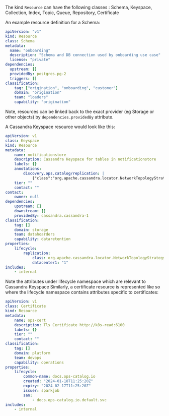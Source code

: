 The kind ```Resource``` can have the following classes :
Schema, Keyspace, Collection, Index, Topic, Queue, Repository, Certificate

An example resource definition for a Schema:
```yaml
apiVersion: "v1"
kind: Resource
class: Schema
metadata: 
  name: "onboarding"
  description: "Schema and DB connection used by onboarding use case"
  license: "private"
dependencies:
  upstream: []
  providedBy: postgres.pg-2 
  triggers: []
classification:
    tag: ["origination", "onboarding", "customer"]
    domain: "origination"
    team: "loaders"
    capability: "origination"
```

Note, resources can be linked back to the exact provider (eg Storage or other objects) by ```dependencies.providedBy``` attribute.


A Cassandra Keyspace resource would look like this:

```yaml
apiVersion: v1
class: Keyspace
kind: Resource
metadata:
    name: notificationstore
    description: Cassandra Keyspace for tables in notificationstore
    labels: {}
    annotations:
        discovery.ops.catalog/replication: |
            {"class":"org.apache.cassandra.locator.NetworkTopologyStrategy","datacenter1":"1"}
    tier: ""
    contact: ""
contact:
    owner: null
dependencies:
    upstream: []
    downstream: []
    providedBy: cassandra.cassandra-1
classification:
    tag: []
    domain: storage
    team: datahoarders
    capability: dataretention
properties:
    lifecycle:
        replication:
            class: org.apache.cassandra.locator.NetworkTopologyStrategy
            datacenter1: "1"
includes:
    - internal

```

Note the attributes under lifecycle namespace which are relevant to Cassandra Keyspace Similarly, a certificate resource is represented like so where the lifecycle namespace contains attributes specific to certificates:

```yaml
apiVersion: v1
class: Certificate
kind: Resource
metadata:
    name: ops-cert
    description: Tls Certificate http://k8s-read:6100
    labels: {}
    tier: ""
    contact: ""
classification:
    tag: []
    domain: platform
    team: devops
    capability: operations
properties:
    lifecycle:
        common-name: docs.ops-catalog.io
        created: "2024-01-18T11:25:20Z"
        expiry: "2024-02-17T11:25:20Z"
        issuer: sparkjob
        san:
            - docs.ops-catalog.io.default.svc
includes:
    - internal
```


